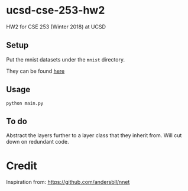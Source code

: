 # ucsd-cse-253-hw2
HW2 for CSE 253 (Winter 2018) at UCSD

## Setup

Put the mnist datasets under the `mnist` directory.

They can be found [here](http://yann.lecun.com/exdb/mnist/)

## Usage

`python main.py`

## To do

Abstract the layers further to a layer class that they inherit from. Will cut down on redundant code.

# Credit
Inspiration from: https://github.com/andersbll/nnet
